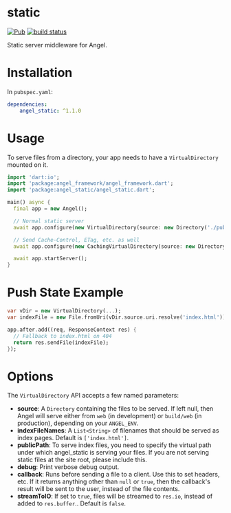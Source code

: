# static

[![Pub](https://img.shields.io/pub/v/angel_static.svg)](https://pub.dartlang.org/packages/angel_static)
[![build status](https://travis-ci.org/angel-dart/static.svg?branch=master)](https://travis-ci.org/angel-dart/static)

Static server middleware for Angel.

# Installation
In `pubspec.yaml`:

```yaml
dependencies:
    angel_static: ^1.1.0
```

# Usage
To serve files from a directory, your app needs to have a
`VirtualDirectory` mounted on it.

```dart
import 'dart:io';
import 'package:angel_framework/angel_framework.dart';
import 'package:angel_static/angel_static.dart';

main() async {
  final app = new Angel();

  // Normal static server
  await app.configure(new VirtualDirectory(source: new Directory('./public')));

  // Send Cache-Control, ETag, etc. as well
  await app.configure(new CachingVirtualDirectory(source: new Directory('./public')));

  await app.startServer();
}
```

# Push State Example
```dart
var vDir = new VirtualDirectory(...);
var indexFile = new File.fromUri(vDir.source.uri.resolve('index.html'));

app.after.add((req, ResponseContext res) {
  // Fallback to index.html on 404
  return res.sendFile(indexFile);
});
```

# Options
The `VirtualDirectory` API accepts a few named parameters:
- **source**: A `Directory` containing the files to be served. If left null, then Angel will serve either from `web` (in development) or
    `build/web` (in production), depending on your `ANGEL_ENV`.
- **indexFileNames**: A `List<String>` of filenames that should be served as index pages. Default is `['index.html']`.
- **publicPath**: To serve index files, you need to specify the virtual path under which
    angel_static is serving your files. If you are not serving static files at the site root,
    please include this.
- **debug**: Print verbose debug output.
- **callback**: Runs before sending a file to a client. Use this to set headers, etc. If it returns anything other than `null` or `true`,
then the callback's result will be sent to the user, instead of the file contents.
- **streamToIO**: If set to `true`, files will be streamed to `res.io`, instead of added to `res.buffer`.. Default is `false`.

